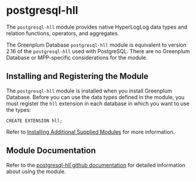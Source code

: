 # postgresql\-hll

The `postgresql-hll` module provides native HyperLogLog data types and relation functions, operators, and aggregates.

The Greenplum Database `postgresql-hll` module is equivalent to version 2.16 of the `postgresql-hll` used with PostgreSQL. There are no Greenplum Database or MPP-specific considerations for the module.

## <a id="topic_reg"></a>Installing and Registering the Module 

The `postgresql-hll` module is installed when you install Greenplum Database. Before you can use the data types defined in the module, you must register the `hll` extension in each database in which you want to use the types:

```
CREATE EXTENSION hll;
```

Refer to [Installing Additional Supplied Modules](../../install_guide/install_modules.html) for more information.

## <a id="topic_info"></a>Module Documentation 

Refer to the [postgresql-hll github documentation](https://github.com/citusdata/postgresql-hll) for detailed information about using the module.

